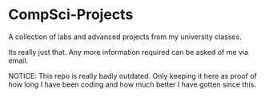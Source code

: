 # CompSci-Projects
A collection of labs and advanced projects from my university classes.

Its really just that. Any more information required can be asked of me via email.

NOTICE: This repo is really badly outdated. Only keeping it here as proof of how long I have been coding and how much better I have gotten since this.
